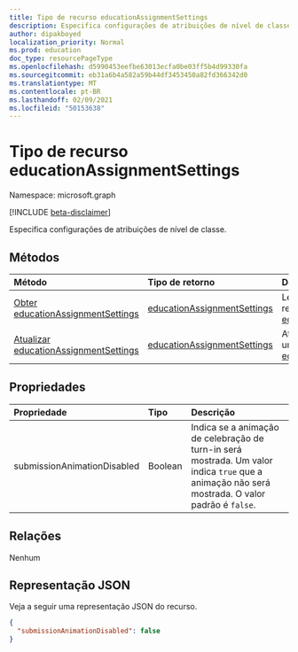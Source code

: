 ```yaml
---
title: Tipo de recurso educationAssignmentSettings
description: Especifica configurações de atribuições de nível de classe.
author: dipakboyed
localization_priority: Normal
ms.prod: education
doc_type: resourcePageType
ms.openlocfilehash: d5990453eefbe63013ecfa0be03ff5b4d99330fa
ms.sourcegitcommit: eb31a6b4a582a59b44df3453450a82fd366342d0
ms.translationtype: MT
ms.contentlocale: pt-BR
ms.lasthandoff: 02/09/2021
ms.locfileid: "50153638"
---
```

# <a name="educationassignmentsettings-resource-type"></a>Tipo de recurso educationAssignmentSettings

Namespace: microsoft.graph

[!INCLUDE [beta-disclaimer](../../includes/beta-disclaimer.md)]

Especifica configurações de atribuições de nível de classe.

## <a name="methods"></a>Métodos
|Método|Tipo de retorno|Descrição|
|:---|:---|:---|
|[Obter educationAssignmentSettings](../api/educationassignmentsettings-get.md)|[educationAssignmentSettings](../resources/educationassignmentsettings.md)|Leia as propriedades e os relacionamentos de um [objeto educationAssignmentSettings.](../resources/educationassignmentsettings.md)|
|[Atualizar educationAssignmentSettings](../api/educationassignmentsettings-update.md)|[educationAssignmentSettings](../resources/educationassignmentsettings.md)|Atualizar as propriedades de um [objeto educationAssignmentSettings.](../resources/educationassignmentsettings.md)|

## <a name="properties"></a>Propriedades
|Propriedade|Tipo|Descrição|
|:---|:---|:---|
|submissionAnimationDisabled|Boolean|Indica se a animação de celebração de turn-in será mostrada. Um valor indica `true` que a animação não será mostrada. O valor padrão é `false`.|

## <a name="relationships"></a>Relações
Nenhum

## <a name="json-representation"></a>Representação JSON
Veja a seguir uma representação JSON do recurso.
<!-- {
  "blockType": "resource",
  "keyProperty": "id",
  "@odata.type": "microsoft.graph.educationAssignmentSettings",
  "openType": false
}
-->
``` json
{
  "submissionAnimationDisabled": false
}
```

